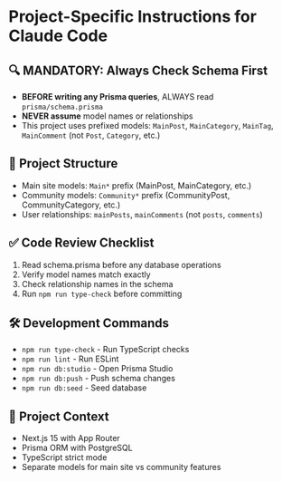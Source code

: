 # Project-Specific Instructions for Claude Code

## 🔍 MANDATORY: Always Check Schema First
- **BEFORE writing any Prisma queries**, ALWAYS read `prisma/schema.prisma`
- **NEVER assume** model names or relationships
- This project uses prefixed models: `MainPost`, `MainCategory`, `MainTag`, `MainComment` (not `Post`, `Category`, etc.)

## 📁 Project Structure
- Main site models: `Main*` prefix (MainPost, MainCategory, etc.)
- Community models: `Community*` prefix (CommunityPost, CommunityCategory, etc.)
- User relationships: `mainPosts`, `mainComments` (not `posts`, `comments`)

## ✅ Code Review Checklist
1. Read schema.prisma before any database operations
2. Verify model names match exactly
3. Check relationship names in the schema
4. Run `npm run type-check` before committing

## 🛠️ Development Commands
- `npm run type-check` - Run TypeScript checks
- `npm run lint` - Run ESLint
- `npm run db:studio` - Open Prisma Studio
- `npm run db:push` - Push schema changes
- `npm run db:seed` - Seed database

## 🎯 Project Context
- Next.js 15 with App Router
- Prisma ORM with PostgreSQL
- TypeScript strict mode
- Separate models for main site vs community features